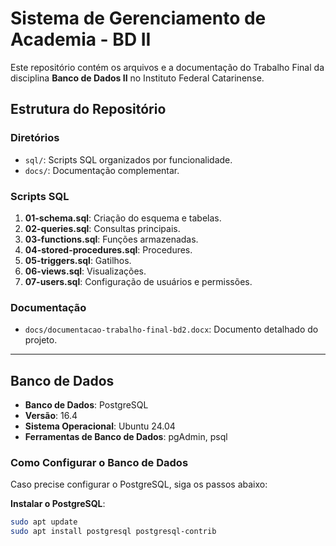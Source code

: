 # Sistema de Gerenciamento de Academia  - BD II

Este repositório contém os arquivos e a documentação do Trabalho Final da disciplina **Banco de Dados II** no Instituto Federal Catarinense.

## Estrutura do Repositório

### Diretórios
- `sql/`: Scripts SQL organizados por funcionalidade.
- `docs/`: Documentação complementar.

### Scripts SQL
1. **01-schema.sql**: Criação do esquema e tabelas.
2. **02-queries.sql**: Consultas principais.
3. **03-functions.sql**: Funções armazenadas.
4. **04-stored-procedures.sql**: Procedures.
5. **05-triggers.sql**: Gatilhos.
6. **06-views.sql**: Visualizações.
7. **07-users.sql**: Configuração de usuários e permissões.

### Documentação
- `docs/documentacao-trabalho-final-bd2.docx`: Documento detalhado do projeto.

---
## Banco de Dados

- **Banco de Dados**: PostgreSQL
- **Versão**: 16.4
- **Sistema Operacional**: Ubuntu 24.04
- **Ferramentas de Banco de Dados**: pgAdmin, psql

### Como Configurar o Banco de Dados
Caso precise configurar o PostgreSQL, siga os passos abaixo:

 **Instalar o PostgreSQL**:
   ```bash
   sudo apt update
   sudo apt install postgresql postgresql-contrib

